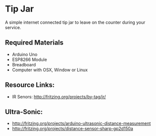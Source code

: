 # Tip Jar
A simple internet connected tip jar to leave on the counter during your service.

## Required Materials
* Arduino Uno
* ESP8266 Module
* Breadboard
* Computer with OSX, Window or Linux

## Resource Links:

- IR Senors: http://fritzing.org/projects/by-tag/ir/

## Ultra-Sonic: 

- http://fritzing.org/projects/arduino-ultrasonic-distance-measurement
- http://fritzing.org/projects/distance-sensor-sharp-gp2d150a
